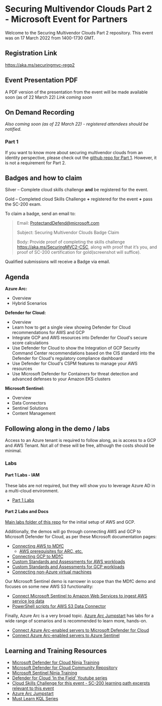 
# Securing Multivendor Clouds Part 2 - Microsoft Event for Partners

Welcome to the Securing Multivendor Clouds Part 2 repository. This event was on 17 March 2022 from 1400-1730 GMT.

## Registration Link
https://aka.ms/securingmvc-regp2

## Event Presentation PDF
A PDF version of the presentation from the event will be made available soon (as of 22 March 22)
*Link coming soon*

## On Demand Recording ##
*Also coming soon (as of 22 March 22) - registered attendees should be notified.*


### Part 1
If you want to know more about securing multivendor clouds from an identity perspective, please check out the [github repo for Part 1](https://github.com/LuciBlanchardMSFT/SecuringMultiVendorClouds). However, it is not a requirement for Part 2.

## Badges and how to claim
Silver – Complete cloud skills challenge **and** be registered for the event.

Gold – Completed cloud Skills Challenge **+** registered for the event **+** pass the SC-200 exam.

To claim a badge, send an email to:

 > Email: ProtectandDefend@microsoft.com
 > 
 > Subject: Securing Multivendor Clouds Badge Claim
 > 
 > Body: Provide proof of completing the skills challenge https://aka.ms/SecuringMVC2-CSC, along with proof that it’s you, and proof of SC-200 certification for gold(screenshot will suffice).

Qualified submissions will receive a Badge via email.

## Agenda

**Azure Arc:**
 - Overview
 - Hybrid Scenarios

**Defender for Cloud:**
 - Overview
 - Learn how to get a single view showing Defender for Cloud recommendations for AWS and GCP
 - Integrate GCP and AWS resources into Defender for Cloud's secure score calculations
 - Use Defender for Cloud to show the Integration of GCP Security Command Center recommendations based on the CIS standard into the Defender for Cloud's regulatory compliance dashboard
 - Use Defender for Cloud's CSPM features to manage your AWS resources
 - Use Microsoft Defender for Containers for threat detection and advanced defenses to your Amazon EKS clusters

**Microsoft Sentinel:**
 - Overview
 - Data Connectors
 - Sentinel Solutions
 - Content Management

## Following along in the demo / labs
Access to an Azure tenant is required to follow along, as is access to a GCP and AWS Tenant. Not all of these will be free, although the costs should be minimal. 

### Labs
#### Part 1 Labs - IAM
These labs are not required, but they will show you to leverage Azure AD in a multi-cloud environment. 
- [Part 1 Labs](http://aka.ms/securingmvc-repo)

#### Part 2 Labs and Docs
[Main labs folder of this repo](/Labs) for the initial setup of AWS and GCP.

Additionally, the demos will go through connecting AWS and GCP to Microsoft Defender for Cloud, as per these Microsoft documentation pages:
- [Connecting AWS to MDfC](https://docs.microsoft.com/en-us/azure/defender-for-cloud/quickstart-onboard-aws)
    - [AWS prerequisites for ARC, etc.](https://techcommunity.microsoft.com/t5/itops-talk-blog/step-by-step-how-to-connect-aws-machines-to-microsoft-defender/ba-p/3251096)
- [Connecting GCP to MDfC](https://docs.microsoft.com/en-us/azure/defender-for-cloud/quickstart-onboard-gcp)
- [Custom Standards and Assessments for AWS workloads](https://techcommunity.microsoft.com/t5/microsoft-defender-for-cloud/custom-assessments-and-standards-in-microsoft-defender-for-cloud/ba-p/3066575)
- [Custom Standards and Assessments for GCP workloads](https://techcommunity.microsoft.com/t5/microsoft-defender-for-cloud/custom-assessments-and-standards-in-microsoft-defender-for-cloud/ba-p/3251252)
- [Connecting non-Azure virtual machines](https://docs.microsoft.com/en-us/azure/defender-for-cloud/quickstart-onboard-machines?pivots=azure-arc)

Our Microsoft Sentinel demo is narrower in scope than the MDfC demo and focuses on some new AWS S3 functionality:
- [Connect Microsoft Sentinel to Amazon Web Services to ingest AWS service log data](https://docs.microsoft.com/en-us/azure/sentinel/connect-aws?tabs=s3)
- [PowerShell scripts for AWS S3 Data Connector](https://github.com/Azure/Azure-Sentinel/tree/master/DataConnectors/AWS-S3)

Finally, Azure Arc is a very broad topic. [Azure Arc Jumpstart](https://azurearcjumpstart.io/azure_arc_jumpstart/) has labs for a wide range of scenarios and is recommended to learn more, hands-on.
- [Connect Azure Arc-enabled servers to Microsoft Defender for Cloud](https://azurearcjumpstart.io/azure_arc_jumpstart/azure_arc_servers/day2/arc_defender/#azure-arc-and-microsoft-defender-for-cloud-integration)
- [Connect Azure Arc-enabled servers to Azure Sentinel](https://azurearcjumpstart.io/azure_arc_jumpstart/azure_arc_servers/day2/arc_azuresentinel/#connect-azure-arc-enabled-servers-to-azure-sentinel)


## Learning and Training Resources
 - [Microsoft Defender for Cloud Ninja Training](http://aka.ms/ascninja)
 - [Microsoft Defender for Cloud Community Repository](https://github.com/Azure/Microsoft-Defender-for-Cloud)
 - [Microsoft Sentinel Ninja Training](https://techcommunity.microsoft.com/t5/microsoft-sentinel-blog/become-a-microsoft-sentinel-ninja-the-complete-level-400/ba-p/1246310)
 - [Defender for Cloud 'In the Field' Youtube series](https://www.youtube.com/hashtag/mdfcinthefield)
 - [Cloud Skills Challenge for this event - SC-200 learning path excerpts relevant to this event](https://aka.ms/SecuringMVC2-CSC)
 - [Azure Arc Jumpstart](https://azurearcjumpstart.io/overview/)
 - [Must Learn KQL Series](https://github.com/rod-trent/MustLearnKQL)
